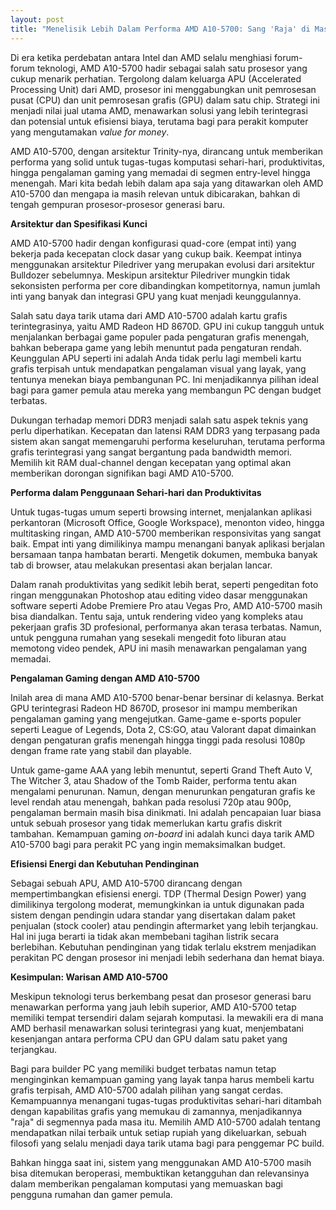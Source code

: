 ```yaml
---
layout: post
title: "Menelisik Lebih Dalam Performa AMD A10-5700: Sang 'Raja' di Masanya"
---
```


Di era ketika perdebatan antara Intel dan AMD selalu menghiasi forum-forum teknologi, AMD A10-5700 hadir sebagai salah satu prosesor yang cukup menarik perhatian. Tergolong dalam keluarga APU (Accelerated Processing Unit) dari AMD, prosesor ini menggabungkan unit pemrosesan pusat (CPU) dan unit pemrosesan grafis (GPU) dalam satu chip. Strategi ini menjadi nilai jual utama AMD, menawarkan solusi yang lebih terintegrasi dan potensial untuk efisiensi biaya, terutama bagi para perakit komputer yang mengutamakan *value for money*.

AMD A10-5700, dengan arsitektur Trinity-nya, dirancang untuk memberikan performa yang solid untuk tugas-tugas komputasi sehari-hari, produktivitas, hingga pengalaman gaming yang memadai di segmen entry-level hingga menengah. Mari kita bedah lebih dalam apa saja yang ditawarkan oleh AMD A10-5700 dan mengapa ia masih relevan untuk dibicarakan, bahkan di tengah gempuran prosesor-prosesor generasi baru.

**Arsitektur dan Spesifikasi Kunci**

AMD A10-5700 hadir dengan konfigurasi quad-core (empat inti) yang bekerja pada kecepatan clock dasar yang cukup baik. Keempat intinya menggunakan arsitektur Piledriver yang merupakan evolusi dari arsitektur Bulldozer sebelumnya. Meskipun arsitektur Piledriver mungkin tidak sekonsisten performa per core dibandingkan kompetitornya, namun jumlah inti yang banyak dan integrasi GPU yang kuat menjadi keunggulannya.

Salah satu daya tarik utama dari AMD A10-5700 adalah kartu grafis terintegrasinya, yaitu AMD Radeon HD 8670D. GPU ini cukup tangguh untuk menjalankan berbagai game populer pada pengaturan grafis menengah, bahkan beberapa game yang lebih menuntut pada pengaturan rendah. Keunggulan APU seperti ini adalah Anda tidak perlu lagi membeli kartu grafis terpisah untuk mendapatkan pengalaman visual yang layak, yang tentunya menekan biaya pembangunan PC. Ini menjadikannya pilihan ideal bagi para gamer pemula atau mereka yang membangun PC dengan budget terbatas.

Dukungan terhadap memori DDR3 menjadi salah satu aspek teknis yang perlu diperhatikan. Kecepatan dan latensi RAM DDR3 yang terpasang pada sistem akan sangat memengaruhi performa keseluruhan, terutama performa grafis terintegrasi yang sangat bergantung pada bandwidth memori. Memilih kit RAM dual-channel dengan kecepatan yang optimal akan memberikan dorongan signifikan bagi AMD A10-5700.

**Performa dalam Penggunaan Sehari-hari dan Produktivitas**

Untuk tugas-tugas umum seperti browsing internet, menjalankan aplikasi perkantoran (Microsoft Office, Google Workspace), menonton video, hingga multitasking ringan, AMD A10-5700 memberikan responsivitas yang sangat baik. Empat inti yang dimilikinya mampu menangani banyak aplikasi berjalan bersamaan tanpa hambatan berarti. Mengetik dokumen, membuka banyak tab di browser, atau melakukan presentasi akan berjalan lancar.

Dalam ranah produktivitas yang sedikit lebih berat, seperti pengeditan foto ringan menggunakan Photoshop atau editing video dasar menggunakan software seperti Adobe Premiere Pro atau Vegas Pro, AMD A10-5700 masih bisa diandalkan. Tentu saja, untuk rendering video yang kompleks atau pekerjaan grafis 3D profesional, performanya akan terasa terbatas. Namun, untuk pengguna rumahan yang sesekali mengedit foto liburan atau memotong video pendek, APU ini masih menawarkan pengalaman yang memadai.

**Pengalaman Gaming dengan AMD A10-5700**

Inilah area di mana AMD A10-5700 benar-benar bersinar di kelasnya. Berkat GPU terintegrasi Radeon HD 8670D, prosesor ini mampu memberikan pengalaman gaming yang mengejutkan. Game-game e-sports populer seperti League of Legends, Dota 2, CS:GO, atau Valorant dapat dimainkan dengan pengaturan grafis menengah hingga tinggi pada resolusi 1080p dengan frame rate yang stabil dan playable.

Untuk game-game AAA yang lebih menuntut, seperti Grand Theft Auto V, The Witcher 3, atau Shadow of the Tomb Raider, performa tentu akan mengalami penurunan. Namun, dengan menurunkan pengaturan grafis ke level rendah atau menengah, bahkan pada resolusi 720p atau 900p, pengalaman bermain masih bisa dinikmati. Ini adalah pencapaian luar biasa untuk sebuah prosesor yang tidak memerlukan kartu grafis diskrit tambahan. Kemampuan gaming *on-board* ini adalah kunci daya tarik AMD A10-5700 bagi para perakit PC yang ingin memaksimalkan budget.

**Efisiensi Energi dan Kebutuhan Pendinginan**

Sebagai sebuah APU, AMD A10-5700 dirancang dengan mempertimbangkan efisiensi energi. TDP (Thermal Design Power) yang dimilikinya tergolong moderat, memungkinkan ia untuk digunakan pada sistem dengan pendingin udara standar yang disertakan dalam paket penjualan (stock cooler) atau pendingin aftermarket yang lebih terjangkau. Hal ini juga berarti ia tidak akan membebani tagihan listrik secara berlebihan. Kebutuhan pendinginan yang tidak terlalu ekstrem menjadikan perakitan PC dengan prosesor ini menjadi lebih sederhana dan hemat biaya.

**Kesimpulan: Warisan AMD A10-5700**

Meskipun teknologi terus berkembang pesat dan prosesor generasi baru menawarkan performa yang jauh lebih superior, AMD A10-5700 tetap memiliki tempat tersendiri dalam sejarah komputasi. Ia mewakili era di mana AMD berhasil menawarkan solusi terintegrasi yang kuat, menjembatani kesenjangan antara performa CPU dan GPU dalam satu paket yang terjangkau.

Bagi para builder PC yang memiliki budget terbatas namun tetap menginginkan kemampuan gaming yang layak tanpa harus membeli kartu grafis terpisah, AMD A10-5700 adalah pilihan yang sangat cerdas. Kemampuannya menangani tugas-tugas produktivitas sehari-hari ditambah dengan kapabilitas grafis yang memukau di zamannya, menjadikannya "raja" di segmennya pada masa itu. Memilih AMD A10-5700 adalah tentang mendapatkan nilai terbaik untuk setiap rupiah yang dikeluarkan, sebuah filosofi yang selalu menjadi daya tarik utama bagi para penggemar PC build.

Bahkan hingga saat ini, sistem yang menggunakan AMD A10-5700 masih bisa ditemukan beroperasi, membuktikan ketangguhan dan relevansinya dalam memberikan pengalaman komputasi yang memuaskan bagi pengguna rumahan dan gamer pemula.

